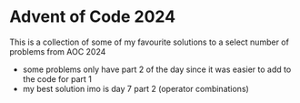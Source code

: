 # Advent of Code 2024
This is a collection of some of my favourite solutions to a select number of problems from AOC 2024
- some problems only have part 2 of the day since it was easier to add to the code for part 1
- my best solution imo is day 7 part 2 (operator combinations)

